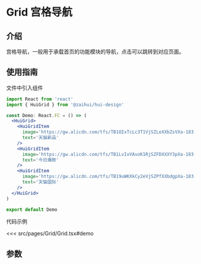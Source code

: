 # Grid 宫格导航

## 介绍

宫格导航，一般用于承载首页的功能模块的导航，点击可以跳转到对应页面。

## 使用指南

文件中引入组件

```jsx
import React from 'react'
import { HuiGrid } from '@zaihui/hui-design'

const Demo: React.FC = () => (
  <HuiGrid>
    <HuiGridItem
      image='https://gw.alicdn.com/tfs/TB1OIxTcLc3T1VjSZLeXXbZsVXa-183-144.png?getAvatar=1'
      text='天猫新品'
    />
    <HuiGridItem
      image='https://gw.alicdn.com/tfs/TB1LvIxVAvoK1RjSZFDXXXY3pXa-183-144.png?getAvatar=1'
      text='今日爆款'
    />
    <HuiGridItem
      image='https://gw.alicdn.com/tfs/TB19uWKXkCy2eVjSZPfXXbdgpXa-183-144.png?getAvatar=1'
      text='天猫国际'
    />
  </HuiGrid>
)

export default Demo
```

代码示例

<<< src/pages/Grid/Grid.tsx#demo

## 参数

<auto-doc path="components/Grid/Grid.tsx" />

<demo-phone page="/pages/Grid/Grid" />
